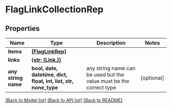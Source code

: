 # FlagLinkCollectionRep


## Properties
Name | Type | Description | Notes
------------ | ------------- | ------------- | -------------
**items** | [**[FlagLinkRep]**](FlagLinkRep.md) |  | 
**links** | [**{str: (Link,)}**](Link.md) |  | 
**any string name** | **bool, date, datetime, dict, float, int, list, str, none_type** | any string name can be used but the value must be the correct type | [optional]

[[Back to Model list]](../README.md#documentation-for-models) [[Back to API list]](../README.md#documentation-for-api-endpoints) [[Back to README]](../README.md)


